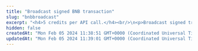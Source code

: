 ```yaml
---
title: "Broadcast signed BNB transaction"
slug: "bnbbroadcast"
excerpt: "<h4>5 credits per API call.</h4><br/>\n<p>Broadcast signed transaction to Binance blockchain. This method is used internally or Tatum client libraries.\nIt is possible to create custom signing mechanism and use this method only for broadcasting data to the blockchain.</p>"
hidden: false
createdAt: "Mon Feb 05 2024 11:38:51 GMT+0000 (Coordinated Universal Time)"
updatedAt: "Mon Feb 05 2024 11:39:01 GMT+0000 (Coordinated Universal Time)"
---
```


